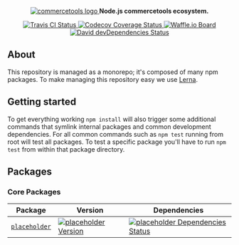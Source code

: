 <p align="center">
  <a href="https://commercetools.com/">
    <img alt="commercetools logo" src="https://cdn.rawgit.com/commercetools/press-kit/master/PNG/72DPI/CT%20logo%20horizontal%20RGB%2072dpi.png">
  </a>
  <b>Node.js commercetools ecosystem.</b>
</p>

<p align="center">
  <a href="https://travis-ci.org/Siilwyn/lerna-labs">
    <img alt="Travis CI Status" src="https://img.shields.io/travis/Siilwyn/lerna-labs/master.svg?style=flat-square&label=travis">
  </a>
  <a href="https://codecov.io/gh/Siilwyn/lerna-labs">
    <img alt="Codecov Coverage Status" src="https://img.shields.io/codecov/c/github/Siilwyn/lerna-labs.svg?style=flat-square">
  </a>
  <a href="https://waffle.io/commercetools/nodejs-tasks-board">
    <img alt="Waffle.io Board" src="https://img.shields.io/badge/Waffle-board-yellow.svg?style=flat-square">
  </a>
  <a href="https://david-dm.org/Siilwyn/lerna-labs?type=dev">
    <img alt="David devDependencies Status" src="https://img.shields.io/david/dev/Siilwyn/lerna-labs.svg?style=flat-square">
  </a>
</p>

## About
This repository is managed as a monorepo; it's composed of many npm packages. To make managing this repository easy we use [Lerna](https://github.com/lerna/lerna).

## Getting started
To get everything working `npm install` will also trigger some additional commands that symlink internal packages and common development dependencies. For all common commands such as `npm test` running from root will test all packages. To test a specific package you'll have to run `npm test` from within that package directory.

## Packages
### Core Packages

| Package | Version | Dependencies |
|--------|-------|------------|
| [`placeholder`](/packages/placeholder) | [![placeholder Version][placeholder-version-icon]][placeholder-version] | [![placeholder Dependencies Status][placeholder-dependencies-icon]][placeholder-dependencies] |

[placeholder-version]: https://www.npmjs.com/package/@commercetools/placeholder
[placeholder-version-icon]: https://img.shields.io/npm/v/@commercetools/placeholder.svg?style=flat-square
[placeholder-dependencies]: https://david-dm.org/Siilwyn/lerna-labs?path=packages/placeholder
[placeholder-dependencies-icon]: https://img.shields.io/david/Siilwyn/lerna-labs.svg?path=packages/placeholder&style=flat-square
